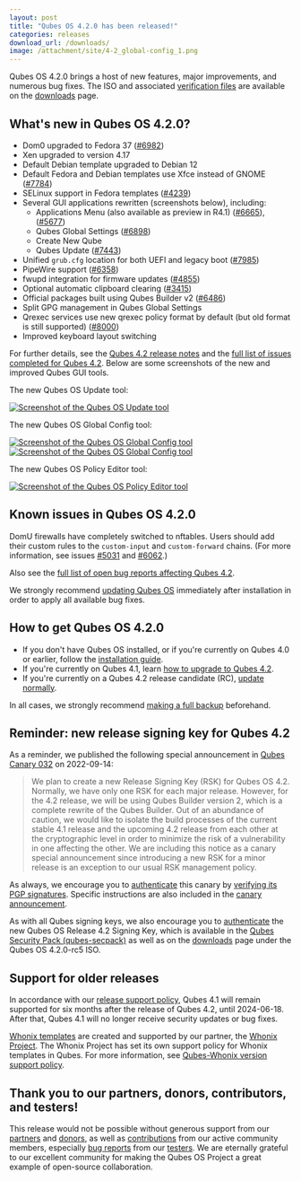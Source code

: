 ```yaml
---
layout: post
title: "Qubes OS 4.2.0 has been released!"
categories: releases
download_url: /downloads/
image: /attachment/site/4-2_global-config_1.png
---
```


Qubes OS 4.2.0 brings a host of new features, major improvements, and numerous bug fixes. The ISO and associated [verification files](/security/verifying-signatures/) are available on the [downloads](/downloads/) page.

## What's new in Qubes OS 4.2.0?

- Dom0 upgraded to Fedora 37 ([#6982](https://github.com/QubesOS/qubes-issues/issues/6982))
- Xen upgraded to version 4.17
- Default Debian template upgraded to Debian 12
- Default Fedora and Debian templates use Xfce instead of GNOME ([#7784](https://github.com/QubesOS/qubes-issues/issues/7784))
- SELinux support in Fedora templates ([#4239](https://github.com/QubesOS/qubes-issues/issues/4239))
- Several GUI applications rewritten (screenshots below), including:
  - Applications Menu (also available as preview in R4.1) ([#6665](https://github.com/QubesOS/qubes-issues/issues/6665)), ([#5677](https://github.com/QubesOS/qubes-issues/issues/5677))
  - Qubes Global Settings ([#6898](https://github.com/QubesOS/qubes-issues/issues/6898))
  - Create New Qube
  - Qubes Update ([#7443](https://github.com/QubesOS/qubes-issues/issues/7443))
- Unified `grub.cfg` location for both UEFI and legacy boot ([#7985](https://github.com/QubesOS/qubes-issues/issues/7985))
- PipeWire support ([#6358](https://github.com/QubesOS/qubes-issues/issues/6358))
- fwupd integration for firmware updates ([#4855](https://github.com/QubesOS/qubes-issues/issues/4855))
- Optional automatic clipboard clearing ([#3415](https://github.com/QubesOS/qubes-issues/issues/3415))
- Official packages built using Qubes Builder v2 ([#6486](https://github.com/QubesOS/qubes-issues/issues/6486))
- Split GPG management in Qubes Global Settings
- Qrexec services use new qrexec policy format by default (but old format is still supported) ([#8000](https://github.com/QubesOS/qubes-issues/issues/8000))
- Improved keyboard layout switching

For further details, see the [Qubes 4.2 release notes](/doc/releases/4.2/release-notes/) and the [full list of issues completed for Qubes 4.2](https://github.com/QubesOS/qubes-issues/issues?q=is%3Aissue+is%3Aclosed+reason%3Acompleted+milestone%3A%22Release+4.2%22+-label%3A%22R%3A+cannot+reproduce%22+-label%3A%22R%3A+declined%22+-label%3A%22R%3A+duplicate%22+-label%3A%22R%3A+not+applicable%22+-label%3A%22R%3A+self-closed%22+-label%3A%22R%3A+upstream+issue%22+). Below are some screenshots of the new and improved Qubes GUI tools.

The new Qubes OS Update tool:

[![Screenshot of the Qubes OS Update tool](/attachment/site/4-2_update.png)](/attachment/site/4-2_update.png)

The new Qubes OS Global Config tool:

[![Screenshot of the Qubes OS Global Config tool](/attachment/site/4-2_global-config_1.png)](/attachment/site/4-2_global-config_1.png)
[![Screenshot of the Qubes OS Global Config tool](/attachment/site/4-2_global-config_2.png)](/attachment/site/4-2_global-config_2.png)

The new Qubes OS Policy Editor tool:

[![Screenshot of the Qubes OS Policy Editor tool](/attachment/site/4-2_policy-editor.png)](/attachment/site/4-2_policy-editor.png)


## Known issues in Qubes OS 4.2.0

DomU firewalls have completely switched to nftables. Users should add their custom rules to the `custom-input` and `custom-forward` chains. (For more information, see issues [#5031](https://github.com/QubesOS/qubes-issues/issues/5031) and [#6062](https://github.com/QubesOS/qubes-issues/issues/6062).)

Also see the [full list of open bug reports affecting Qubes 4.2](https://github.com/QubesOS/qubes-issues/issues?q=is%3Aissue+label%3Aaffects-4.2+label%3A%22T%3A+bug%22+is%3Aopen).

We strongly recommend [updating Qubes OS](/doc/how-to-update/) immediately after installation in order to apply all available bug fixes.

## How to get Qubes OS 4.2.0

- If you don't have Qubes OS installed, or if you're currently on Qubes 4.0 or earlier, follow the [installation guide](/doc/installation-guide/).
- If you're currently on Qubes 4.1, learn [how to upgrade to Qubes 4.2](/doc/upgrade/4.2/).
- If you're currently on a Qubes 4.2 release candidate (RC), [update normally](/doc/how-to-update/).

In all cases, we strongly recommend [making a full backup](/doc/how-to-back-up-restore-and-migrate/) beforehand.

## Reminder: new release signing key for Qubes 4.2

As a reminder, we published the following special announcement in [Qubes Canary 032](/news/2022/09/14/canary-032/) on 2022-09-14:

> We plan to create a new Release Signing Key (RSK) for Qubes OS 4.2. Normally, we have only one RSK for each major release. However, for the 4.2 release, we will be using Qubes Builder version 2, which is a complete rewrite of the Qubes Builder. Out of an abundance of caution, we would like to isolate the build processes of the current stable 4.1 release and the upcoming 4.2 release from each other at the cryptographic level in order to minimize the risk of a vulnerability in one affecting the other. We are including this notice as a canary special announcement since introducing a new RSK for a minor release is an exception to our usual RSK management policy.

As always, we encourage you to [authenticate](https://qubes-doc-rst.readthedocs.io/en/latest/project-security/security-pack.html#how-to-obtain-and-authenticate) this canary by [verifying its PGP signatures](/security/verifying-signatures/). Specific instructions are also included in the [canary announcement](/news/2022/09/14/canary-032/).

As with all Qubes signing keys, we also encourage you to [authenticate](https://qubes-doc-rst.readthedocs.io/en/latest/project-security/verifying-signatures.html#how-to-import-and-authenticate-release-signing-keys) the new Qubes OS Release 4.2 Signing Key, which is available in the [Qubes Security Pack (qubes-secpack)](/security/pack/) as well as on the [downloads](/downloads/) page under the Qubes OS 4.2.0-rc5 ISO.

## Support for older releases

In accordance with our [release support policy](https://qubes-doc-rst.readthedocs.io/en/latest/user/downloading-installing-upgrading/supported-releases.html#qubes-os), Qubes 4.1 will remain supported for six months after the release of Qubes 4.2, until 2024-06-18. After that, Qubes 4.1 will no longer receive security updates or bug fixes.

[Whonix templates](https://www.whonix.org/wiki/Qubes) are created and supported by our partner, the [Whonix Project](https://www.whonix.org/). The Whonix Project has set its own support policy for Whonix templates in Qubes. For more information, see [Qubes-Whonix version support policy](https://www.whonix.org/wiki/About#Qubes_Hosts).

## Thank you to our partners, donors, contributors, and testers!

This release would not be possible without generous support from our [partners](/partners/) and [donors](/donate/), as well as [contributions](/doc/contributing/) from our active community members, especially [bug reports](/doc/issue-tracking/) from our [testers](/doc/testing/). We are eternally grateful to our excellent community for making the Qubes OS Project a great example of open-source collaboration.
